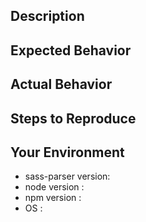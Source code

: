 <!-- thanks for reaching out -->

<!-- before you proceed, please read and follow the instructions -->

<!-- feel free to add any supporting media such as screenshots or gifs -->


## Description

<!-- describe your issue (bug/feature/question) -->


## Expected Behavior

<!-- describe the expected behavior -->


## Actual Behavior

<!-- describe what actually happened -->


## Steps to Reproduce

<!-- uncomment the following and list the steps -->
<!--
1. 
2. 
3. 
-->


## Your Environment

- sass-parser version: <!-- add your sass-parser version here -->
- node version       : <!-- add your node version here -->
- npm version        : <!-- add your npm version here -->
- OS                 : <!-- add your OS details here -->


<!-- don't hesitate to add any other relevant details -->

<!-- thanks! -->
